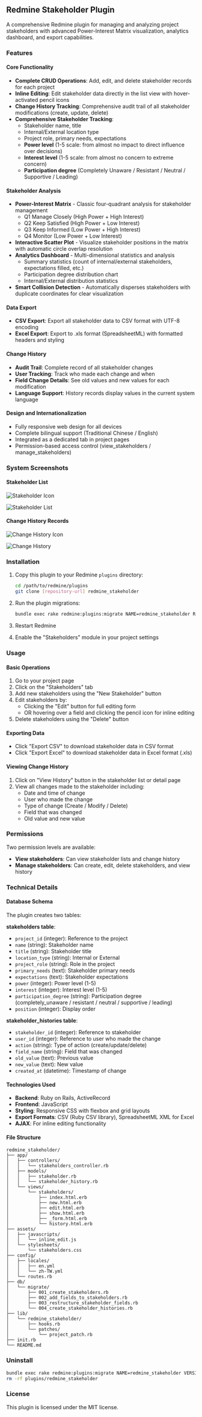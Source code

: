 ## Redmine Stakeholder Plugin

A comprehensive Redmine plugin for managing and analyzing project stakeholders with advanced Power-Interest Matrix visualization, analytics dashboard, and export capabilities.

### Features

#### Core Functionality
- **Complete CRUD Operations**: Add, edit, and delete stakeholder records for each project
- **Inline Editing**: Edit stakeholder data directly in the list view with hover-activated pencil icons
- **Change History Tracking**: Comprehensive audit trail of all stakeholder modifications (create, update, delete)
- **Comprehensive Stakeholder Tracking**:
  - Stakeholder name, title
  - Internal/External location type
  - Project role, primary needs, expectations
  - **Power level** (1-5 scale: from almost no impact to direct influence over decisions)
  - **Interest level** (1-5 scale: from almost no concern to extreme concern)
  - **Participation degree** (Completely Unaware / Resistant / Neutral / Supportive / Leading)

#### Stakeholder Analysis
- **Power-Interest Matrix** - Classic four-quadrant analysis for stakeholder management
  - Q1 Manage Closely (High Power + High Interest)
  - Q2 Keep Satisfied (High Power + Low Interest)
  - Q3 Keep Informed (Low Power + High Interest)
  - Q4 Monitor (Low Power + Low Interest)
- **Interactive Scatter Plot** - Visualize stakeholder positions in the matrix with automatic circle overlap resolution
- **Analytics Dashboard** - Multi-dimensional statistics and analysis
  - Summary statistics (count of internal/external stakeholders, expectations filled, etc.)
  - Participation degree distribution chart
  - Internal/External distribution statistics
- **Smart Collision Detection** - Automatically disperses stakeholders with duplicate coordinates for clear visualization

#### Data Export
- **CSV Export**: Export all stakeholder data to CSV format with UTF-8 encoding
- **Excel Export**: Export to .xls format (SpreadsheetML) with formatted headers and styling

#### Change History
- **Audit Trail**: Complete record of all stakeholder changes
- **User Tracking**: Track who made each change and when
- **Field Change Details**: See old values and new values for each modification
- **Language Support**: History records display values in the current system language

#### Design and Internationalization
- Fully responsive web design for all devices
- Complete bilingual support (Traditional Chinese / English)
- Integrated as a dedicated tab in project pages
- Permission-based access control (view_stakeholders / manage_stakeholders)

### System Screenshots

#### Stakeholder List
![Stakeholder Icon](image/icon-stakeholder.svg)

![Stakeholder List](image/1.png)

#### Change History Records
![Change History Icon](image/icon-history.svg)

![Change History](image/2.png)

### Installation

1. Copy this plugin to your Redmine `plugins` directory:
   ```bash
   cd /path/to/redmine/plugins
   git clone [repository-url] redmine_stakeholder
   ```

2. Run the plugin migrations:
   ```bash
   bundle exec rake redmine:plugins:migrate NAME=redmine_stakeholder RAILS_ENV=production
   ```

3. Restart Redmine

4. Enable the "Stakeholders" module in your project settings

### Usage

#### Basic Operations
1. Go to your project page
2. Click on the "Stakeholders" tab
3. Add new stakeholders using the "New Stakeholder" button
4. Edit stakeholders by:
   - Clicking the "Edit" button for full editing form
   - OR hovering over a field and clicking the pencil icon for inline editing
5. Delete stakeholders using the "Delete" button

#### Exporting Data
- Click "Export CSV" to download stakeholder data in CSV format
- Click "Export Excel" to download stakeholder data in Excel format (.xls)

#### Viewing Change History
1. Click on "View History" button in the stakeholder list or detail page
2. View all changes made to the stakeholder including:
   - Date and time of change
   - User who made the change
   - Type of change (Create / Modify / Delete)
   - Field that was changed
   - Old value and new value

### Permissions
Two permission levels are available:
- **View stakeholders**: Can view stakeholder lists and change history
- **Manage stakeholders**: Can create, edit, delete stakeholders, and view history

### Technical Details

#### Database Schema
The plugin creates two tables:

**stakeholders table**:
- `project_id` (integer): Reference to the project
- `name` (string): Stakeholder name
- `title` (string): Stakeholder title
- `location_type` (string): Internal or External
- `project_role` (string): Role in the project
- `primary_needs` (text): Stakeholder primary needs
- `expectations` (text): Stakeholder expectations
- `power` (integer): Power level (1-5)
- `interest` (integer): Interest level (1-5)
- `participation_degree` (string): Participation degree (completely_unaware / resistant / neutral / supportive / leading)
- `position` (integer): Display order

**stakeholder_histories table**:
- `stakeholder_id` (integer): Reference to stakeholder
- `user_id` (integer): Reference to user who made the change
- `action` (string): Type of action (create/update/delete)
- `field_name` (string): Field that was changed
- `old_value` (text): Previous value
- `new_value` (text): New value
- `created_at` (datetime): Timestamp of change

#### Technologies Used
- **Backend**: Ruby on Rails, ActiveRecord
- **Frontend**: JavaScript
- **Styling**: Responsive CSS with flexbox and grid layouts
- **Export Formats**: CSV (Ruby CSV library), SpreadsheetML XML for Excel
- **AJAX**: For inline editing functionality

#### File Structure
```
redmine_stakeholder/
├── app/
│   ├── controllers/
│   │   └── stakeholders_controller.rb
│   ├── models/
│   │   ├── stakeholder.rb
│   │   └── stakeholder_history.rb
│   └── views/
│       └── stakeholders/
│           ├── index.html.erb
│           ├── new.html.erb
│           ├── edit.html.erb
│           ├── show.html.erb
│           ├── _form.html.erb
│           └── history.html.erb
├── assets/
│   ├── javascripts/
│   │   └── inline_edit.js
│   └── stylesheets/
│       └── stakeholders.css
├── config/
│   ├── locales/
│   │   ├── en.yml
│   │   └── zh-TW.yml
│   └── routes.rb
├── db/
│   └── migrate/
│       ├── 001_create_stakeholders.rb
│       ├── 002_add_fields_to_stakeholders.rb
│       ├── 003_restructure_stakeholder_fields.rb
│       └── 004_create_stakeholder_histories.rb
├── lib/
│   └── redmine_stakeholder/
│       ├── hooks.rb
│       └── patches/
│           └── project_patch.rb
├── init.rb
└── README.md
```

### Uninstall

```bash
bundle exec rake redmine:plugins:migrate NAME=redmine_stakeholder VERSION=0 RAILS_ENV=production
rm -rf plugins/redmine_stakeholder
```

### License

This plugin is licensed under the MIT license.